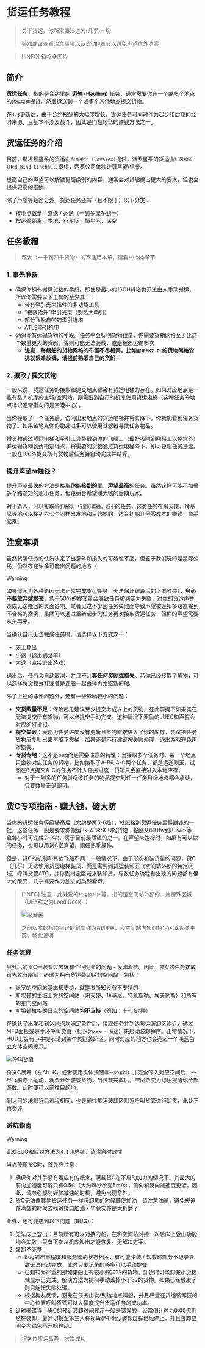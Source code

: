 # 货运任务教程

> 关于货运，你所需要知道的(几乎)一切
> 
> 强烈建议查看注意事项以及货C的章节以避免声望意外清零

> [!INFO]
> 待补全图片

## 简介

**货运任务**，指的是合约里的 **运输 (Hauling)** 任务，通常需要你在一个或多个地点的`货运电梯`提货，然后运送到一个或多个其他地点提交货物。

在`4.0`更新后，由于合约报酬的大幅度增长，货运任务可同时作为起步和后期的经济来源，且基本不涉及战斗，因此是门槛较低的赚钱方法之一。

## 货运任务的介绍

目前，斯坦顿星系的货运由`科瓦莱什 (Covalex)`提供，派罗星系的货运由`红风物流 (Red Wind Linehaul)`提供，两家公司单独计算声望/信誉。

提高自己的声望可以解锁更高级别的内容，通常会对货船提出更大的要求，但也会提供更高的报酬。

除了声望等级区分外，货运任务还有（且不限于）以下分类：

- 按地点数量：直送 / 运送（一到多或多到一）
- 按运输距离：本地、行星际、恒星际、深空

## 任务教程

> 超大（一千到四千货物）的不适用本章，请看`货C指南`章节

### 1. 事先准备

- 确保你拥有搬运货物的手段。即使是最小的1SCU货箱也无法由人手动搬运，所以你需要以下工具的至少其一：
    - 带有牵引光束插件的多功能工具
    - "极限抬升"牵引光束（别名大牵引）
    - 部分飞船自带的牵引炮塔
    - ATLS牵引机甲
- 确保你有运输货物的手段。任务中会标明货物数量，你需要货物网格至少比这个数量更大的货船，否则可能无法装载，或是被迫运输多次
    - **注意：每艘船的货物网格的布置不尽相同，比如`宙斯MK2 CL`的货物网格安排就很难放满，请提前熟悉自己的货船！**

### 2. 接取 / 提交货物

一般来说，货运任务的接取和提交地点都会有货运电梯的存在。如果对应地点是一些有私人机库的主城/空间站，则需要到自己的机库使用货运电梯（这种任务的地点标识通常指向的是空港中心）。

当你接取了一个任务后，访问出发地点的货运电梯并将其降下，你就能看到任务货物了。如果该地点你的物品过多可以使用过滤器寻找任务物品。

将货物通过货运电梯和牵引工具装载到你的飞船上（最好吸附到网格上以免意外）并运输货物到达指定地点，将需要的货物通过货运电梯降下，即可更新任务进度。一般在100%提交所有货物后任务会自动完成并结算。

### 提升声望or赚钱？

提升声望最快的方法是接取**你能接到的**里，**声望最高**的任务。虽然这样可能不如叠多个路途短的超小任务，但更适合希望赚大钱的后期玩家。

对于新人，可以接取`新手级别`，`行星际直送`，`超小`的任务，这类任务在炽天使、拜基尼等地可以接到六七个同样出发地和目的地的，适合初期几乎零成本的赚钱，白手起家。

## 注意事项

虽然货运任务的性质决定了出意外和损失的可能性不高，但鉴于我们玩的是星际公民，仍然存在许多可能出问题的地方（

> [!WARNING]
> 如果你因为各种原因无法正常完成货运任务（无法保证结算后的正向收益），**务必不要放弃或提交**，低于50%的提交量会导致任务被判定为失败，对你的货运声誉造成无法挽回的负面影响。笔者见过不少因任务失败而导致声望被连扣多级直接到不合格的案例，虽然可以通过重新起步的任务再次接取货运任务，但你的声望需要从头再来。
> 
> 当确认自己无法完成任务时，请选择以下方式之一：
> - 床上登出
> - 小退（退出到菜单）
> - 大退（直接退出游戏）
>
> 退出后，任务会自动取消，并且**不计算任何奖励或损失**。若你已经接取了货物，可以选择将货物丢弃或者是连船一起丢掉再索赔新的船。

除了上述的恶性问题外，还有一些影响较小的问题：
- **交货数量不足**：保险起见建议至少提交七成以上的货物，在此前提下如果实在无法提交所有货物，可以点提交手动完成。这种情况下奖励的aUEC和声望会对应的打折扣。
- **提交失败**：表现为任务进度没有更新且货物直接进入了你的库存，尝试把任务货物反复叫出来再降下货梯，如果还是不行建议按失败处理，退出游戏避免声望损失。
- **专货专地**：这不是bug而是需要注意的特性：当接取多个任务时，某一个地点只会收对应任务的货物，比如接取了A-B和A-C两个任务，都是运送刚玉，试图在B点提交A-C的任务不计入任务进度，货箱只会直接进入本地库存。
    - 对于一到多的任务则将该任务的物品提交到任一任务目标地点都会承认，只要数量正确即可。


## 货C专项指南 - 赚大钱，破大防

当你的货运任务等级够高后（大约是第5-6级），就能接到货运任务里最赚钱的一批，这些任务一般是要求你搬运3k-4.6kSCU的货物，报酬从69.8w到80w不等，且每小时可完成2~3次，属于目前最赚钱的之一。在声望未达标时，如果有可以做的任务，也可以用货C攒声望，顺便熟悉操作。

但是，货C的机制和其他飞船不同：一般情况下，由于形态和装货量的问题，货C（几乎）无法使用货运电梯装货，而是需要到货运装卸区（空间站外部的特定区域）呼叫货管ATC，并停到指定区域来装卸货，导致任务流程和出现的问题都有很大的改变，几乎需要作为独立的类型看待。

> [!INFO]
> 注意：此处说的`货运装卸区`等，指的是空间站外部的一片特殊区域（UEX称之为Load Dock）：
>
> ![装卸区](https://pic1.imgdb.cn/item/67f74eb088c538a9b5c84184.png)
>
> 之前版本的指南错误的将其称为`货运甲板`，和空间站内部的特定区域名称冲突，特此说明

### 任务流程

展开后的货C一眼看过去就有个很明显的问题 - 没法着陆。因此，货C的任务接取首先就有限制：必须为拥有货运装卸区的空间站，包括：
- 派罗的空间站基本都支持，就笔者所知没有不支持的
- 斯坦顿的主城上方的空间站（炽天使、拜基尼、特莱斯勒、埃夫勒斯）和所有的星门空间站
- 斯坦顿拉格朗日点的空间站**均不支持**（例如：十-L1这种）

在确认了出发和到达地点均满足条件后，接取任务并到达货运装卸区附近，通过MFD面板或是手环呼叫货管（标识为`xxx - 货运`）来启动装卸程序。正常情况下，HUD上会有小字提示请到某个货运装卸区，同时对应的地方也会亮起一个浅蓝色立方体空间提示。

![呼叫货管](https://pic1.imgdb.cn/item/67f74f0e88c538a9b5c841a1.png)

将货C展开（左Alt+K，或者使用实体按钮`展开货运轴`）并完全停入对应空间后，一旦飞船停止运动，就会开始装载货物。当装载完成后，空间会变为绿色提醒你全部装载。此时便可以前往目的地。

到达目的地附近后流程相同，也是前往货运装卸区附近呼叫货管进行卸货，此处不再赘述。

### 避坑指南

> [!WARNING]
> 此处BUG和应对方法为`4.1.0`总结，请注意时效性

当你使用货C时，首先应注意：
1. 确保你对其手感有着应有的概念。满载货C在不启动加力的情况下，其最大的前向加速度可能只有0.5G（大约每秒改变5m/s），侧向和反向加速度更低。因此，请务必规划好加减速的时机，避免出现意外。
2. 货C无法像其他货运任务一样装卸货的时候顺便加油，请注意油量，避免被迫在满载的时候去找对接口加油 - 毕竟实在是太折磨了

此外，还可能遇到以下问题（BUG）：
1. 无法床上登出：目前所有可以对接的船，在和空间站对接一次后床上登出功能均会失效，只有下次从机库叫出才能恢复。无解决方案。
2. 装卸不完整：
    - Bug的严重程度和服务器的状态相关，有可能少装 / 卸载时部分不记录导致无法自动完成，此时只要记录的够多可以手动提交
    - 已知较为严重的是如果船上有较小的非32的货物，卸货时可能卸完小货物就显示已完成。解决方法为提前手动丢掉小于32的货物。如果已经触发了则只能按失败处理。
    - 根据群友反馈，避免在任务出发/到达地点叫船，并且尽量在货运装卸区的中心位置呼叫货管可以大幅度提升货运任务的成功率。
3. 计时器错误：货C的预计装卸时间显示一般是错误的，经常倒计时为0:00但仍然在装卸，最好切换至第三人称视角(<kbd>F4</kbd>)确认装卸过程已经停止，并且装卸空间变为绿色再开始移动。

> 祝各位货运昌隆，次次成功